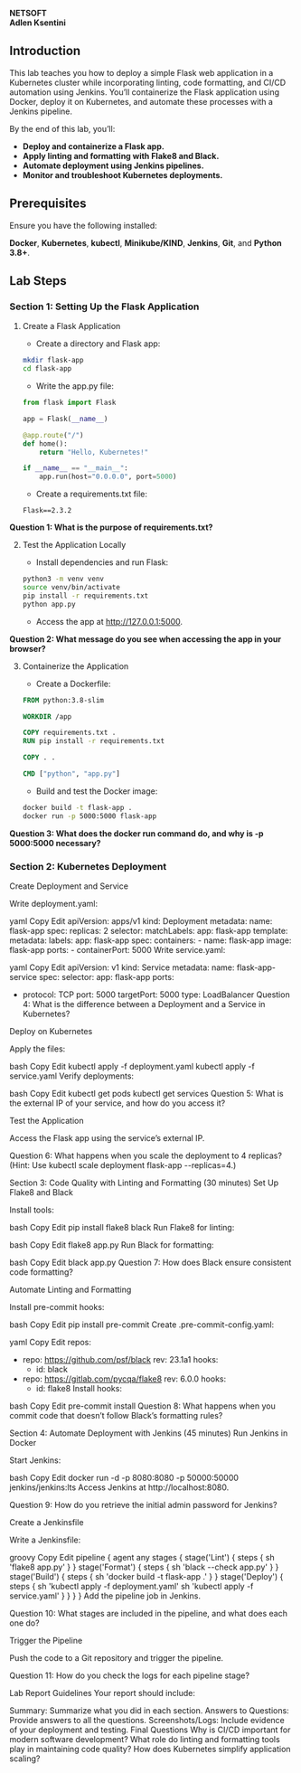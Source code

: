 **NETSOFT                                                    
Adlen Ksentini**

## Introduction
This lab teaches you how to deploy a simple Flask web application in a Kubernetes cluster while incorporating linting, code formatting, and CI/CD automation using Jenkins. You’ll containerize the Flask application using Docker, deploy it on Kubernetes, and automate these processes with a Jenkins pipeline.

By the end of this lab, you’ll:

- **Deploy and containerize a Flask app.**
- **Apply linting and formatting with Flake8 and Black.**
- **Automate deployment using Jenkins pipelines.**
- **Monitor and troubleshoot Kubernetes deployments.**
## Prerequisites
Ensure you have the following installed:

**Docker**, **Kubernetes**, **kubectl**, **Minikube/KIND**, **Jenkins**, **Git**, and **Python 3.8+**.

## Lab Steps
### Section 1: Setting Up the Flask Application 
1. Create a Flask Application

    - Create a directory and Flask app:

    ```bash
    mkdir flask-app
    cd flask-app
    ```

    - Write the app.py file:

    ```python
    from flask import Flask
    
    app = Flask(__name__)
    
    @app.route("/")
    def home():
        return "Hello, Kubernetes!"
    
    if __name__ == "__main__":
        app.run(host="0.0.0.0", port=5000)
    ```

    - Create a requirements.txt file:
    ```text
    Flask==2.3.2
    ```
    
**Question 1: What is the purpose of requirements.txt?**

2. Test the Application Locally

    - Install dependencies and run Flask:

    ```bash
    python3 -m venv venv
    source venv/bin/activate
    pip install -r requirements.txt
    python app.py
    ```
    
    - Access the app at http://127.0.0.1:5000.

**Question 2: What message do you see when accessing the app in your browser?**

3. Containerize the Application

    - Create a Dockerfile:

    ```Dockerfile
    FROM python:3.8-slim

    WORKDIR /app

    COPY requirements.txt .
    RUN pip install -r requirements.txt

    COPY . .

    CMD ["python", "app.py"]
    ```

    - Build and test the Docker image:

    ```bash
    docker build -t flask-app .
    docker run -p 5000:5000 flask-app
    ```

**Question 3: What does the docker run command do, and why is -p 5000:5000 necessary?**

### Section 2: Kubernetes Deployment 
Create Deployment and Service

Write deployment.yaml:

yaml
Copy
Edit
apiVersion: apps/v1
kind: Deployment
metadata:
  name: flask-app
spec:
  replicas: 2
  selector:
    matchLabels:
      app: flask-app
  template:
    metadata:
      labels:
        app: flask-app
    spec:
      containers:
      - name: flask-app
        image: flask-app
        ports:
        - containerPort: 5000
Write service.yaml:

yaml
Copy
Edit
apiVersion: v1
kind: Service
metadata:
  name: flask-app-service
spec:
  selector:
    app: flask-app
  ports:
  - protocol: TCP
    port: 5000
    targetPort: 5000
  type: LoadBalancer
Question 4: What is the difference between a Deployment and a Service in Kubernetes?

Deploy on Kubernetes

Apply the files:

bash
Copy
Edit
kubectl apply -f deployment.yaml
kubectl apply -f service.yaml
Verify deployments:

bash
Copy
Edit
kubectl get pods
kubectl get services
Question 5: What is the external IP of your service, and how do you access it?

Test the Application

Access the Flask app using the service’s external IP.

Question 6: What happens when you scale the deployment to 4 replicas?
(Hint: Use kubectl scale deployment flask-app --replicas=4.)

Section 3: Code Quality with Linting and Formatting (30 minutes)
Set Up Flake8 and Black

Install tools:

bash
Copy
Edit
pip install flake8 black
Run Flake8 for linting:

bash
Copy
Edit
flake8 app.py
Run Black for formatting:

bash
Copy
Edit
black app.py
Question 7: How does Black ensure consistent code formatting?

Automate Linting and Formatting

Install pre-commit hooks:

bash
Copy
Edit
pip install pre-commit
Create .pre-commit-config.yaml:

yaml
Copy
Edit
repos:
  - repo: https://github.com/psf/black
    rev: 23.1a1
    hooks:
      - id: black
  - repo: https://gitlab.com/pycqa/flake8
    rev: 6.0.0
    hooks:
      - id: flake8
Install hooks:

bash
Copy
Edit
pre-commit install
Question 8: What happens when you commit code that doesn’t follow Black’s formatting rules?

Section 4: Automate Deployment with Jenkins (45 minutes)
Run Jenkins in Docker

Start Jenkins:

bash
Copy
Edit
docker run -d -p 8080:8080 -p 50000:50000 jenkins/jenkins:lts
Access Jenkins at http://localhost:8080.

Question 9: How do you retrieve the initial admin password for Jenkins?

Create a Jenkinsfile

Write a Jenkinsfile:

groovy
Copy
Edit
pipeline {
    agent any
    stages {
        stage('Lint') {
            steps {
                sh 'flake8 app.py'
            }
        }
        stage('Format') {
            steps {
                sh 'black --check app.py'
            }
        }
        stage('Build') {
            steps {
                sh 'docker build -t flask-app .'
            }
        }
        stage('Deploy') {
            steps {
                sh 'kubectl apply -f deployment.yaml'
                sh 'kubectl apply -f service.yaml'
            }
        }
    }
}
Add the pipeline job in Jenkins.

Question 10: What stages are included in the pipeline, and what does each one do?

Trigger the Pipeline

Push the code to a Git repository and trigger the pipeline.

Question 11: How do you check the logs for each pipeline stage?

Lab Report Guidelines
Your report should include:

Summary: Summarize what you did in each section.
Answers to Questions: Provide answers to all the questions.
Screenshots/Logs: Include evidence of your deployment and testing.
Final Questions
Why is CI/CD important for modern software development?
What role do linting and formatting tools play in maintaining code quality?
How does Kubernetes simplify application scaling?
